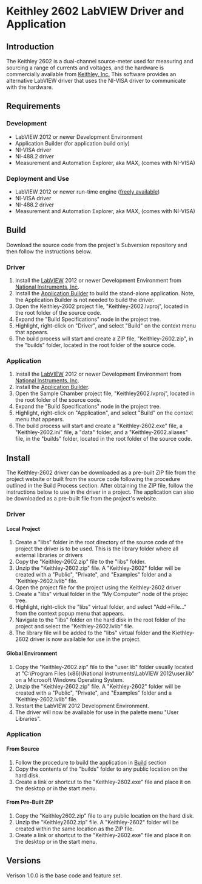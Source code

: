 # Keithley 2602 LabVIEW Driver and Application #

## Introduction ##

The Keithley 2602 is a dual-channel source-meter used for measuring and sourcing a range of currents and voltages, and the hardware is commercially available from [Keithley, Inc.](http://www.keithley.com) This software provides an alternative LabVIEW driver that uses the NI-VISA driver to communicate with the hardware.

## Requirements ##

### Development ###

  * LabVIEW 2012 or newer Development Environment
  * Application Builder (for application build only)
  * NI-VISA driver
  * NI-488.2 driver
  * Measurement and Automation Explorer, aka MAX, (comes with NI-VISA)

### Deployment and Use ###

  * LabVIEW 2012 or newer run-time engine ([freely available](http://joule.ni.com/nidu/cds/view/p/id/3433/lang/en))
  * NI-VISA driver
  * NI-488.2 driver
  * Measurement and Automation Explorer, aka MAX, (comes with NI-VISA)

## Build ##

Download the source code from the project's Subversion repository and then follow the instructions below.

### Driver ###

  1. Install the [LabVIEW](https://www.ni.com/labview) 2012 or newer Development Environment from [National Instruments, Inc](http://www.ni.com).
  1. Install the [Application Builder](http://sine.ni.com/nips/cds/view/p/lang/en/nid/10731) to build the stand-alone application. Note, the Application Builder is not needed to build the driver.
  1. Open the Keithley-2602 project file, "Keithley-2602.lvproj", located in the root folder of the source code.
  1. Expand the "Build Specifications" node in the project tree.
  1. Highlight, right-click on "Driver", and select "Build" on the context menu that appears.
  1. The build process will start and create a ZIP file, "Keithley-2602.zip", in the "builds" folder, located in the root folder of the source code.

### Application ###

  1. Install the [LabVIEW](https://www.ni.com/labview) 2012 or newer Development Environment from [National Instruments, Inc](http://www.ni.com).
  1. Install the [Application Builder](http://sine.ni.com/nips/cds/view/p/lang/en/nid/10731).
  1. Open the Sample Chamber project file, "Keithley2602.lvproj", located in the root folder of the source code.
  1. Expand the "Build Specifications" node in the project tree.
  1. Highlight, right-click on "Application", and select "Build" on the context menu that appears.
  1. The build process will start and create a "Keithley-2602.exe" file, a "Keithley-2602.ini" file, a "data" folder, and a "Keithley-2602.aliases" file, in the "builds" folder, located in the root folder of the source code.

## Install ##

The Keithley-2602 driver can be downloaded as a pre-built ZIP file from the project website or built from the source code following the procedure outlined in the Build Process section. After obtaining the ZIP file, follow the instructions below to use in the driver in a project. The application can also be downloaded as a pre-built file from the project's website.

### Driver ###

#### Local Project ####

  1. Create a "libs" folder in the root directory of the source code of the project the driver is to be used. This is the library folder where all external libraries or drivers
  1. Copy the "Keithley-2602.zip" file to the "libs" folder.
  1. Unzip the "Keithley-2602.zip" file. A "Keithley-2602" folder will be created with a "Public", "Private", and "Examples" folder and a "Keithley-2602.lvlib" file.
  1. Open the project file for the project using the Keithley-2602 driver
  1. Create a "libs" virtual folder in the "My Computer" node of the projec tree.
  1. Highlight, right-click the "libs" virtual folder, and select "Add->File..." from the context popup menu that appears.
  1. Navigate to the "libs" folder on the hard disk in the root folder of the project and select the "Keithley-2602.lvlib" file.
  1. The library file will be added to the "libs" virtual folder and the Kiethley-2602 driver is now available for use in the project.

#### Global Environment ####

  1. Copy the "Keithley-2602.zip" file to the "user.lib" folder usually located at "C:\Program Files (x86)\National Instruments\LabVIEW 2012\user.lib" on a Microsoft Windows Operating System.
  1. Unzip the "Keithley-2602.zip" file. A "Keithley-2602" folder will be created with a "Public", "Private", and "Examples" folder and a "Keithley-2602.lvlib" file.
  1. Restart the LabVIEW 2012 Development Environment.
  1. The driver will now be available for use in the palette menu "User Libraries".

### Application ###

#### From Source ####

  1. Follow the procedure to build the application in [Build](Build.md) section
  1. Copy the contents of the "builds" folder to any public location on the hard disk.
  1. Create a link or shortcut to the "Keithley-2602.exe" file and place it on the desktop or in the start menu.

#### From Pre-Built ZIP ####

  1. Copy the "Keithley2602.zip" file to any public location on the hard disk.
  1. Unzip the "Keithley2602.zip" file. A "Keithley-2602" folder will be created within the same location as the ZIP file.
  1. Create a link or shortcut to the "Keithley-2602.exe" file and place it on the desktop or in the start menu.

## Versions ##

Verison 1.0.0 is the base code and feature set.